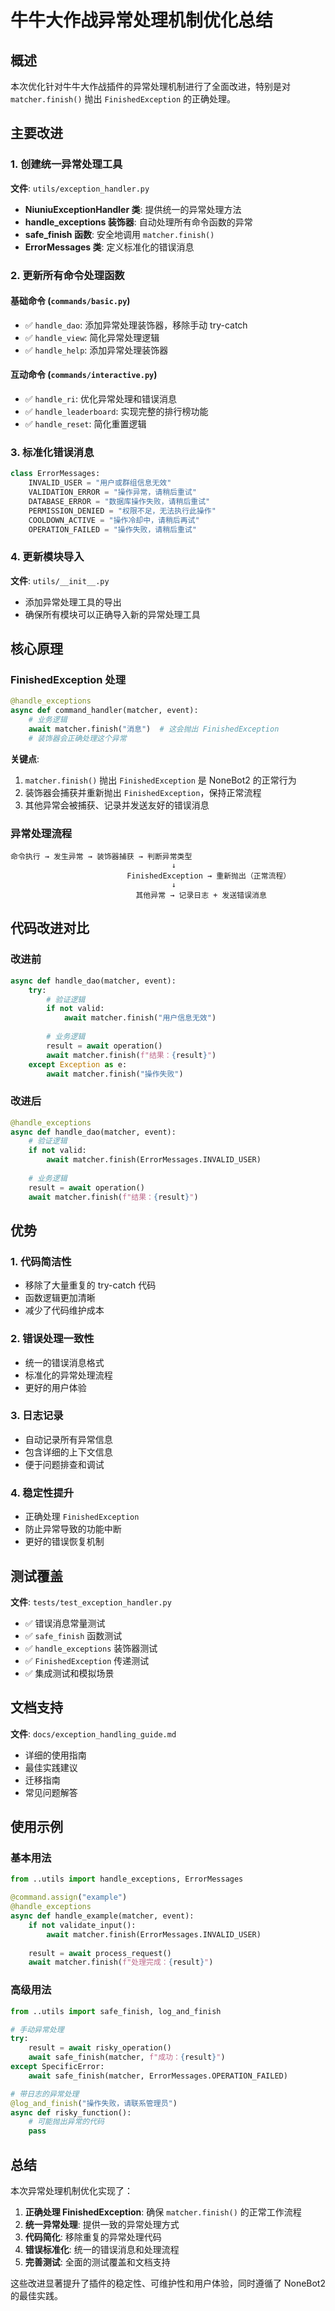 # 牛牛大作战异常处理机制优化总结

## 概述

本次优化针对牛牛大作战插件的异常处理机制进行了全面改进，特别是对 `matcher.finish()` 抛出 `FinishedException` 的正确处理。

## 主要改进

### 1. 创建统一异常处理工具

**文件**: `utils/exception_handler.py`

- **NiuniuExceptionHandler 类**: 提供统一的异常处理方法
- **handle_exceptions 装饰器**: 自动处理所有命令函数的异常
- **safe_finish 函数**: 安全地调用 `matcher.finish()`
- **ErrorMessages 类**: 定义标准化的错误消息

### 2. 更新所有命令处理函数

#### 基础命令 (`commands/basic.py`)
- ✅ `handle_dao`: 添加异常处理装饰器，移除手动 try-catch
- ✅ `handle_view`: 简化异常处理逻辑
- ✅ `handle_help`: 添加异常处理装饰器

#### 互动命令 (`commands/interactive.py`)
- ✅ `handle_ri`: 优化异常处理和错误消息
- ✅ `handle_leaderboard`: 实现完整的排行榜功能
- ✅ `handle_reset`: 简化重置逻辑

### 3. 标准化错误消息

```python
class ErrorMessages:
    INVALID_USER = "用户或群组信息无效"
    VALIDATION_ERROR = "操作异常，请稍后重试"
    DATABASE_ERROR = "数据库操作失败，请稍后重试"
    PERMISSION_DENIED = "权限不足，无法执行此操作"
    COOLDOWN_ACTIVE = "操作冷却中，请稍后再试"
    OPERATION_FAILED = "操作失败，请稍后重试"
```

### 4. 更新模块导入

**文件**: `utils/__init__.py`
- 添加异常处理工具的导出
- 确保所有模块可以正确导入新的异常处理工具

## 核心原理

### FinishedException 处理

```python
@handle_exceptions
async def command_handler(matcher, event):
    # 业务逻辑
    await matcher.finish("消息")  # 这会抛出 FinishedException
    # 装饰器会正确处理这个异常
```

**关键点**:
1. `matcher.finish()` 抛出 `FinishedException` 是 NoneBot2 的正常行为
2. 装饰器会捕获并重新抛出 `FinishedException`，保持正常流程
3. 其他异常会被捕获、记录并发送友好的错误消息

### 异常处理流程

```
命令执行 → 发生异常 → 装饰器捕获 → 判断异常类型
                                    ↓
                          FinishedException → 重新抛出（正常流程）
                                    ↓
                            其他异常 → 记录日志 + 发送错误消息
```

## 代码改进对比

### 改进前
```python
async def handle_dao(matcher, event):
    try:
        # 验证逻辑
        if not valid:
            await matcher.finish("用户信息无效")
        
        # 业务逻辑
        result = await operation()
        await matcher.finish(f"结果：{result}")
    except Exception as e:
        await matcher.finish("操作失败")
```

### 改进后
```python
@handle_exceptions
async def handle_dao(matcher, event):
    # 验证逻辑
    if not valid:
        await matcher.finish(ErrorMessages.INVALID_USER)
    
    # 业务逻辑
    result = await operation()
    await matcher.finish(f"结果：{result}")
```

## 优势

### 1. 代码简洁性
- 移除了大量重复的 try-catch 代码
- 函数逻辑更加清晰
- 减少了代码维护成本

### 2. 错误处理一致性
- 统一的错误消息格式
- 标准化的异常处理流程
- 更好的用户体验

### 3. 日志记录
- 自动记录所有异常信息
- 包含详细的上下文信息
- 便于问题排查和调试

### 4. 稳定性提升
- 正确处理 `FinishedException`
- 防止异常导致的功能中断
- 更好的错误恢复机制

## 测试覆盖

**文件**: `tests/test_exception_handler.py`

- ✅ 错误消息常量测试
- ✅ `safe_finish` 函数测试
- ✅ `handle_exceptions` 装饰器测试
- ✅ `FinishedException` 传递测试
- ✅ 集成测试和模拟场景

## 文档支持

**文件**: `docs/exception_handling_guide.md`

- 详细的使用指南
- 最佳实践建议
- 迁移指南
- 常见问题解答

## 使用示例

### 基本用法
```python
from ..utils import handle_exceptions, ErrorMessages

@command.assign("example")
@handle_exceptions
async def handle_example(matcher, event):
    if not validate_input():
        await matcher.finish(ErrorMessages.INVALID_USER)
    
    result = await process_request()
    await matcher.finish(f"处理完成：{result}")
```

### 高级用法
```python
from ..utils import safe_finish, log_and_finish

# 手动异常处理
try:
    result = await risky_operation()
    await safe_finish(matcher, f"成功：{result}")
except SpecificError:
    await safe_finish(matcher, ErrorMessages.OPERATION_FAILED)

# 带日志的异常处理
@log_and_finish("操作失败，请联系管理员")
async def risky_function():
    # 可能抛出异常的代码
    pass
```

## 总结

本次异常处理机制优化实现了：

1. **正确处理 FinishedException**: 确保 `matcher.finish()` 的正常工作流程
2. **统一异常处理**: 提供一致的异常处理方式
3. **代码简化**: 移除重复的异常处理代码
4. **错误标准化**: 统一的错误消息和处理流程
5. **完善测试**: 全面的测试覆盖和文档支持

这些改进显著提升了插件的稳定性、可维护性和用户体验，同时遵循了 NoneBot2 的最佳实践。